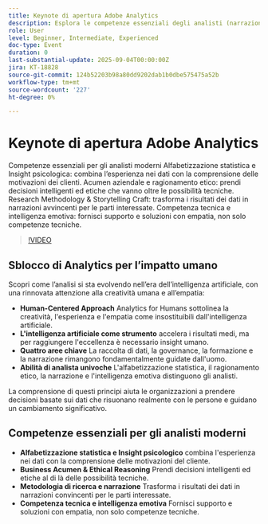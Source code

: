 ```yaml
---
title: Keynote di apertura Adobe Analytics
description: Esplora le competenze essenziali degli analisti (narrazione, etica ed empatia), oltre al modo in cui l’intelligenza artificiale e l’insight umana si combinano per promuovere risultati aziendali significativi.
role: User
level: Beginner, Intermediate, Experienced
doc-type: Event
duration: 0
last-substantial-update: 2025-09-04T00:00:00Z
jira: KT-18828
source-git-commit: 124b52203b98a80dd9202dab1b0dbe575475a52b
workflow-type: tm+mt
source-wordcount: '227'
ht-degree: 0%

---
```



# Keynote di apertura Adobe Analytics

Competenze essenziali per gli analisti moderni
Alfabetizzazione statistica e Insight psicologica: combina l’esperienza nei dati con la comprensione delle motivazioni dei clienti.
Acumen aziendale e ragionamento etico: prendi decisioni intelligenti ed etiche che vanno oltre le possibilità tecniche.
Research Methodology &amp; Storytelling Craft: trasforma i risultati dei dati in narrazioni avvincenti per le parti interessate.
Competenza tecnica e intelligenza emotiva: fornisci supporto e soluzioni con empatia, non solo competenze tecniche.

>[!VIDEO](https://video.tv.adobe.com/v/3471124/?learn=on&enablevpops)

## Sblocco di Analytics per l’impatto umano

Scopri come l’analisi si sta evolvendo nell’era dell’intelligenza artificiale, con una rinnovata attenzione alla creatività umana e all’empatia:

* **Human-Centered Approach** Analytics for Humans sottolinea la creatività, l&#39;esperienza e l&#39;empatia come insostituibili dall&#39;intelligenza artificiale.
* **L&#39;intelligenza artificiale come strumento** accelera i risultati medi, ma per raggiungere l&#39;eccellenza è necessario insight umano.
* **Quattro aree chiave** La raccolta di dati, la governance, la formazione e la narrazione rimangono fondamentalmente guidate dall&#39;uomo.
* **Abilità di analista univoche** L&#39;alfabetizzazione statistica, il ragionamento etico, la narrazione e l&#39;intelligenza emotiva distinguono gli analisti.

La comprensione di questi principi aiuta le organizzazioni a prendere decisioni basate sui dati che risuonano realmente con le persone e guidano un cambiamento significativo.

## Competenze essenziali per gli analisti moderni

* **Alfabetizzazione statistica e Insight psicologico** combina l&#39;esperienza nei dati con la comprensione delle motivazioni del cliente.
* **Business Acumen &amp; Ethical Reasoning** Prendi decisioni intelligenti ed etiche al di là delle possibilità tecniche.
* **Metodologia di ricerca e narrazione** Trasforma i risultati dei dati in narrazioni convincenti per le parti interessate.
* **Competenza tecnica e intelligenza emotiva** Fornisci supporto e soluzioni con empatia, non solo competenze tecniche.
